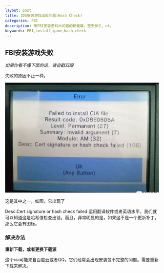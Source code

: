 ```yaml
---
layout: post
title: 3DS安装游戏出现问题(Hash Check)
categories: FBI
description: 用FBI安装游戏出问题的都是屑，整天伸手，nt。
keywords: FBI,install,game,hash,check
---
```


## FBI安装游戏失败
_如果你看不懂下面的话，请自戳双眼_

失败的原因不止一种。

![1](../images/insque.jpg)

这是其中之一，如图，它出现了

Desc:Cert signature or hash check failed
运用翻译软件或者英语水平，我们就可以知道这是哈希值检查出错。而且，非常明显的是，如果这不是一个更新补丁，那么它会有图标。

###                    解决办法
**重新下载，或者更换下载源**

这个cia可能来自百度云或者QQ，它们经常会出现安装包不完整的问题。需要重新下载来解决。
